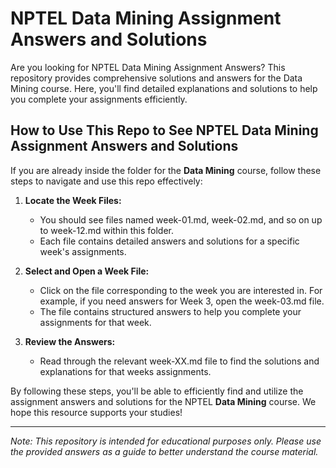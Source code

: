 # NPTEL Data Mining Assignment Answers and Solutions

Are you looking for NPTEL Data Mining Assignment Answers? This repository provides comprehensive solutions and answers for the Data Mining course. Here, you'll find detailed explanations and solutions to help you complete your assignments efficiently.

## How to Use This Repo to See NPTEL Data Mining Assignment Answers and Solutions

If you are already inside the folder for the **Data Mining** course, follow these steps to navigate and use this repo effectively:

1. **Locate the Week Files:**
   - You should see files named week-01.md, week-02.md, and so on up to week-12.md within this folder.
   - Each file contains detailed answers and solutions for a specific week's assignments.

2. **Select and Open a Week File:**
   - Click on the file corresponding to the week you are interested in. For example, if you need answers for Week 3, open the week-03.md file.
   - The file contains structured answers to help you complete your assignments for that week.

3. **Review the Answers:**
   - Read through the relevant week-XX.md file to find the solutions and explanations for that weeks assignments.

By following these steps, you'll be able to efficiently find and utilize the assignment answers and solutions for the NPTEL **Data Mining** course. We hope this resource supports your studies!

---
*Note: This repository is intended for educational purposes only. Please use the provided answers as a guide to better understand the course material.*